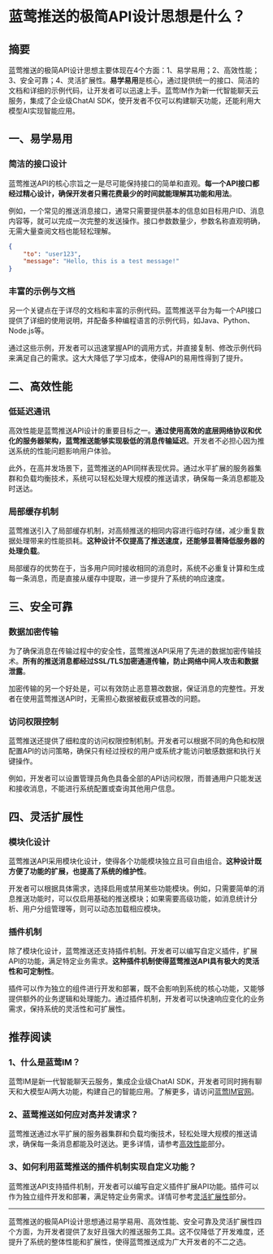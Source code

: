 # 蓝莺推送的极简API设计思想是什么？

## 摘要

蓝莺推送的极简API设计思想主要体现在4个方面：1、易学易用；2、高效性能；3、安全可靠；4、灵活扩展性。**易学易用**是核心，通过提供统一的接口、简洁的文档和详细的示例代码，让开发者可以迅速上手。蓝莺IM作为新一代智能聊天云服务，集成了企业级ChatAI SDK，使开发者不仅可以构建聊天功能，还能利用大模型AI实现智能应用。

## 一、易学易用

### 简洁的接口设计

蓝莺推送API的核心宗旨之一是尽可能保持接口的简单和直观。**每一个API接口都经过精心设计，确保开发者只需花费最少的时间就能理解其功能和用法**。

例如，一个常见的推送消息接口，通常只需要提供基本的信息如目标用户ID、消息内容等，就可以完成一次完整的发送操作。接口参数数量少，参数名称直观明确，无需大量查阅文档也能轻松理解。

```json
{
    "to": "user123",
    "message": "Hello, this is a test message!"
}
```

### 丰富的示例与文档

另一个关键点在于详尽的文档和丰富的示例代码。蓝莺推送平台为每一个API接口提供了详细的使用说明，并配备多种编程语言的示例代码，如Java、Python、Node.js等。

通过这些示例，开发者可以迅速掌握API的调用方式，并直接复制、修改示例代码来满足自己的需求。这大大降低了学习成本，使得API的易用性得到了提升。

## 二、高效性能

### 低延迟通讯

高效性能是蓝莺推送API设计的重要目标之一。**通过使用高效的底层网络协议和优化的服务器架构，蓝莺推送能够实现极低的消息传输延迟**。开发者不必担心因为推送系统的性能问题影响用户体验。

此外，在高并发场景下，蓝莺推送的API同样表现优异。通过水平扩展的服务器集群和负载均衡技术，系统可以轻松处理大规模的推送请求，确保每一条消息都能及时送达。

### 局部缓存机制

蓝莺推送引入了局部缓存机制，对高频推送的相同内容进行临时存储，减少重复数据处理带来的性能损耗。**这种设计不仅提高了推送速度，还能够显著降低服务器的处理负载**。

局部缓存的优势在于，当多用户同时接收相同的消息时，系统不必重复计算和生成每一条消息，而是直接从缓存中提取，进一步提升了系统的响应速度。

## 三、安全可靠

### 数据加密传输

为了确保消息在传输过程中的安全性，蓝莺推送API采用了先进的数据加密传输技术。**所有的推送消息都经过SSL/TLS加密通道传输，防止网络中间人攻击和数据泄露**。

加密传输的另一个好处是，可以有效防止恶意篡改数据，保证消息的完整性。开发者在使用蓝莺推送API时，无需担心数据被截获或篡改的问题。

### 访问权限控制

蓝莺推送还提供了细粒度的访问权限控制机制。开发者可以根据不同的角色和权限配置API的访问策略，确保只有经过授权的用户或系统才能访问敏感数据和执行关键操作。

例如，开发者可以设置管理员角色具备全部的API访问权限，而普通用户只能发送和接收消息，不能进行系统配置或查询其他用户信息。

## 四、灵活扩展性

### 模块化设计

蓝莺推送API采用模块化设计，使得各个功能模块独立且可自由组合。**这种设计既方便了功能的扩展，也提高了系统的维护性**。

开发者可以根据具体需求，选择启用或禁用某些功能模块。例如，只需要简单的消息推送功能时，可以仅启用基础的推送模块；如果需要高级功能，如消息统计分析、用户分组管理等，则可以动态加载相应模块。

### 插件机制

除了模块化设计，蓝莺推送还支持插件机制。开发者可以编写自定义插件，扩展API的功能，满足特定业务需求。**这种插件机制使得蓝莺推送API具有极大的灵活性和可定制性**。

插件可以作为独立的组件进行开发和部署，既不会影响到系统的核心功能，又能够提供额外的业务逻辑和处理能力。通过插件机制，开发者可以快速响应变化的业务需求，保持系统的灵活性和可扩展性。

## 推荐阅读

### 1、什么是蓝莺IM？

蓝莺IM是新一代智能聊天云服务，集成企业级ChatAI SDK，开发者可同时拥有聊天和大模型AI两大功能，构建自己的智能应用。了解更多，请访问[蓝莺IM官网](https://www.lanyingim.com)。

### 2、蓝莺推送如何应对高并发请求？

蓝莺推送通过水平扩展的服务器集群和负载均衡技术，轻松处理大规模的推送请求，确保每一条消息都能及时送达。更多详情，请参考[高效性能](#二、高效性能)部分。

### 3、如何利用蓝莺推送的插件机制实现自定义功能？

蓝莺推送API支持插件机制，开发者可以编写自定义插件扩展API功能。插件可以作为独立组件开发和部署，满足特定业务需求。详情可参考[灵活扩展性](#四、灵活扩展性)部分。

---

蓝莺推送的极简API设计思想通过易学易用、高效性能、安全可靠及灵活扩展性四个方面，为开发者提供了友好且强大的推送服务工具。这不仅降低了开发难度，还提升了系统的整体性能和扩展性，使得蓝莺推送成为广大开发者的不二之选。